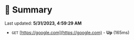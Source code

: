 # 📖 Summary
Last updated: **5/31/2023, 4:59:29 AM**

- `GET` [https://google.com](https://google.com) - **Up** (165ms)
